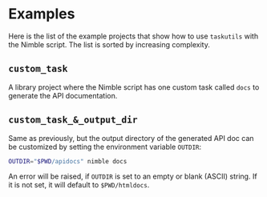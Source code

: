 # Examples

Here is the list of the example projects that show how to use `taskutils` with
the Nimble script.
The list is sorted by increasing complexity.

## `custom_task`

A library project where the Nimble script has one custom task called `docs` to
generate the API documentation.

## `custom_task_&_output_dir`

Same as previously, but the output directory of the generated API doc can be
customized by setting the environment variable `OUTDIR`:

```sh
OUTDIR="$PWD/apidocs" nimble docs
```

An error will be raised, if `OUTDIR` is set to an empty or blank (ASCII) string.
If it is not set, it will default to `$PWD/htmldocs`.
